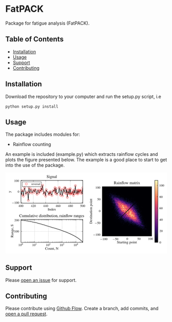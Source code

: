 # FatPACK

Package for fatigue analysis (FatPACK).

## Table of Contents

- [Installation](#installation)
- [Usage](#usage)
- [Support](#support)
- [Contributing](#contributing)


## Installation

Download the repository to your computer and run the setup.py script, i.e

    python setup.py install


## Usage

The package includes modules for:

- Rainflow counting

An example is included (example.py) which extracts rainflow cycles and plots the figure presented below. The example is a good place to start to get into the use of the package.

![Figure from example.py](example.png)

## Support

Please [open an issue](https://github.com/gunnstein/fatigue-analysis/issues/new) for support.

## Contributing

Please contribute using [Github Flow](https://guides.github.com/introduction/flow/). Create a branch, add commits, and [open a pull request](https://github.com/fraction/readme-boilerplate/compare/).
